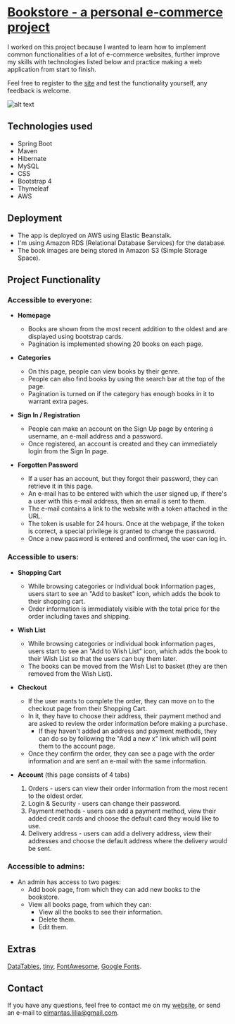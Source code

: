 # [Bookstore - a personal e-commerce project](http://bookstore-eimantas.eu-west-2.elasticbeanstalk.com/)

I worked on this project because I wanted to learn how to implement common functionalities of a lot of e-commerce websites, further improve my skills with technologies listed below and practice making a web application from start to finish.

Feel free to register to the [site](http://bookstore-eimantas.eu-west-2.elasticbeanstalk.com/) and test the functionality yourself, any feedback is welcome.

![alt text](https://i.imgur.com/HmxH5hz.jpg)

## Technologies used
* Spring Boot 
* Maven
* Hibernate
* MySQL
* CSS
* Bootstrap 4
* Thymeleaf
* AWS

## Deployment
* The app is deployed on AWS using Elastic Beanstalk.
* I'm using Amazon RDS (Relational Database Services) for the database.
* The book images are being stored in Amazon S3 (Simple Storage Space).

## Project Functionality


### Accessible to everyone:
* **Homepage**  
    * Books are shown from the most recent addition to the oldest and are displayed using bootstrap cards.
    * Pagination is implemented showing 20 books on each page.
    
* **Categories**
    * On this page, people can view books by their genre.
    * People can also find books by using the search bar at the top of the page.
    * Pagination is turned on if the category has enough books in it to warrant extra pages.
    
* **Sign In / Registration**
    * People can make an account on the Sign Up page by entering a username, an e-mail address and a password.
    * Once registered, an account is created and they can immediately login from the Sign In page.
    
* **Forgotten Password**
    * If a user has an account, but they forgot their password, they can retrieve it in this page.
    * An e-mail has to be entered with which the user signed up, if there's a user with this e-mail address, then an email is sent to them.
    * The e-mail contains a link to the website with a token attached in the URL. 
    * The token is usable for 24 hours. Once at the webpage, if the token is correct, a special privilege is granted to change the password.
    * Once a new password is entered and confirmed, the user can log in.
    
### Accessible to users:
* **Shopping Cart**
    * While browsing categories or individual book information pages, users start to see an "Add to basket" icon, which adds the book to their shopping cart.
    * Order information is immediately visible with the total price for the order including taxes and shipping.
    
* **Wish List**
    * While browsing categories or individual book information pages, users start to see an "Add to Wish List" icon, which adds the book to their Wish List so that the users can buy them later.
    * The books can be moved from the Wish List to basket (they are then removed from the Wish List).
    
* **Checkout**
    * If the user wants to complete the order, they can move on to the checkout page from their Shopping Cart.
    * In it, they have to choose their address, their payment method and are asked to review the order information before making a purchase.
        * If they haven't added an address and payment methods, they can do so by following the "Add a new x" link which will point them to the account page.
    * Once they confirm the order, they can see a page with the order information and are sent an e-mail with the same information.
    
* **Account** (this page consists of 4 tabs)
    1. Orders - users can view their order information from the most recent to the oldest order.
    2. Login & Security - users can change their password.
    3. Payment methods  - users can add a payment method, view their added credit cards and choose the default card they would like to use.
    4. Delivery address - users can add a delivery address, view their addresses and choose the default address where the delivery would be sent.

### Accessible to admins:
* An admin has access to two pages:
    * Add book page, from which they can add new books to the bookstore.
    * View all books page, from which they can:
        * View all the books to see their information.
        * Delete them.
        * Edit them.
        

## Extras
[DataTables](https://datatables.net), [tiny](https://www.tiny.cloud/), [FontAwesome](https://fontawesome.com/start), [Google Fonts](https://fonts.google.com/).

## Contact
If you have any questions, feel free to contact me on my [website](https://eimantaslilia.herokuapp.com/), or send an e-mail to eimantas.lilia@gmail.com.
